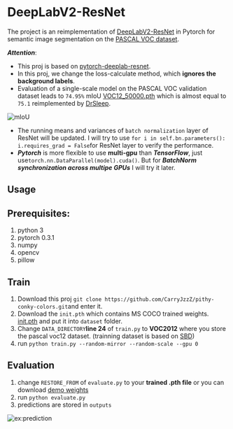 # DeepLabV2-ResNet

The project is an reimplementation of [DeepLabV2-ResNet](http://liangchiehchen.com/projects/DeepLabv2_resnet.html) in Pytorch for semantic image segmentation on the [PASCAL VOC dataset](http://host.robots.ox.ac.uk/pascal/VOC/). 

***Attention***: 
* This proj is based on [pytorch-deeplab-resnet](https://github.com/isht7/pytorch-deeplab-resnet). 
* In this proj, we change the loss-calculate method, which **ignores the background labels**.
* Evaluation of a single-scale model on the PASCAL VOC validation dataset leads to <code>74.95%</code> mIoU [VOC12_50000.pth](https://pan.baidu.com/s/1bP52R8) which is almost equal to <code>75.1</code> reimplemented by [DrSleep](https://github.com/DrSleep/tensorflow-deeplab-resnet). 

![mIoU](https://github.com/CarryJzzZ/74.95-DeepLabV2-ResNet-Pytorch/blob/master/snapshots/mIoU.png)

* The running means and variances of ```batch normalization``` layer of ResNet will be updated. I will try to use ```for i in self.bn.parameters(): i.requires_grad = False```for ResNet layer to verify the performance.
* ***Pytorch*** is more flexible to use **multi-gpu** than ***TensorFlow***, just use```torch.nn.DataParallel(model).cuda()```. But for ***BatchNorm synchronization across multipe GPUs*** I will try it later.

## Usage

## Prerequisites:
1. python 3
2. pytorch 0.3.1
3. numpy
4. opencv
5. pillow

## Train
1. Download this proj ```git clone https://github.com/CarryJzzZ/pithy-conky-colors.git```and enter it.
2. Download the ```init.pth``` which contains MS COCO trained weights. [init.pth](https://pan.baidu.com/s/1McWHataEIpVVsTL45E__8A) and put it into ```dataset``` folder.
3. Change ```DATA_DIRECTORY```**line 24** of ```train.py```  to **VOC2012** where you store the pascal voc12 dataset. (trainning dataset is based on [SBD](https://www.dropbox.com/s/oeu149j8qtbs1x0/SegmentationClassAug.zip?dl=0))
4. run ```python train.py --random-mirror --random-scale --gpu 0```

## Evaluation
1. change ```RESTORE_FROM``` of ```evaluate.py``` to your **trained .pth file** or you can download [demo weights](https://pan.baidu.com/s/1q4dCvuM_pcto2CGARrwgzg)
2. run ```python evaluate.py```
3. predictions are stored in ```outputs```

![ex:prediction](https://github.com/CarryJzzZ/74.95-DeepLabV2-ResNet-Pytorch/blob/master/snapshots/prediction.png)
